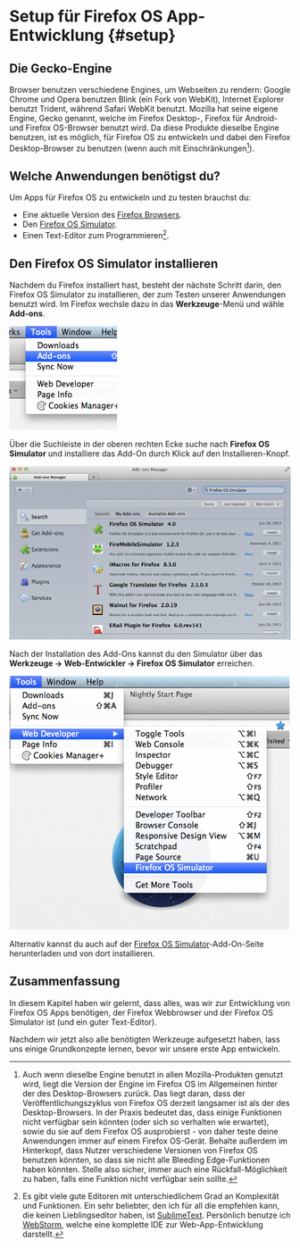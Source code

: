 # Setup für Firefox OS App-Entwicklung {#setup}

## Die Gecko-Engine

Browser benutzen verschiedene Engines, um Webseiten zu rendern: Google Chrome und Opera benutzen Blink (ein Fork von WebKit), Internet Explorer benutzt Trident, während Safari WebKit benutzt. Mozilla hat seine eigene Engine, Gecko genannt, welche im Firefox Desktop-, Firefox für Android- und Firefox OS-Browser benutzt wird. Da diese Produkte dieselbe Engine benutzen, ist es möglich, für Firefox OS zu entwickeln und dabei den Firefox Desktop-Browser zu benutzen (wenn auch mit Einschränkungen[^engines]).

[^engines]: Auch wenn dieselbe Engine benutzt in allen Mozilla-Produkten genutzt wird, liegt die Version der Engine im Firefox OS im Allgemeinen hinter der des Desktop-Browsers zurück. Das liegt daran, dass der Veröffentlichungszyklus von Firefox OS derzeit langsamer ist als der des Desktop-Browsers. In der Praxis bedeutet das, dass einige Funktionen nicht verfügbar sein könnten (oder sich so verhalten wie erwartet), sowie du sie auf dem Firefox OS ausprobierst - von daher teste deine Anwendungen immer auf einem Firefox OS-Gerät. Behalte außerdem im Hinterkopf, dass Nutzer verschiedene Versionen von Firefox OS benutzen könnten, so dass sie nicht alle Bleeding Edge-Funktionen haben könnten. Stelle also sicher, immer auch eine Rückfall-Möglichkeit zu haben, falls eine Funktion nicht verfügbar sein sollte.

## Welche Anwendungen benötigst du?

Um Apps für Firefox OS zu entwickeln und zu testen brauchst du:

 * Eine aktuelle Version des [Firefox Browsers](http://getfirefox.com).
 * Den [Firefox OS Simulator](https://addons.mozilla.org/de/firefox/addon/firefox-os-simulator/). 
 * Einen Text-Editor zum Programmieren[^editors].
 
[^editors]: Es gibt viele gute Editoren mit unterschiedlichem Grad an Komplexität und Funktionen. Ein sehr beliebter, den ich für all die empfehlen kann, die keinen Lieblingseditor haben, ist [SublimeText](http://sublimetext.com/). Persönlich benutze ich [WebStorm](http://www.jetbrains.com/webstorm/), welche eine komplette IDE zur Web-App-Entwicklung darstellt.
  
## Den Firefox OS Simulator installieren

Nachdem du Firefox installiert hast, besteht der nächste Schritt darin, den Firefox OS Simulator zu installieren, der zum Testen unserer Anwendungen benutzt wird. Im Firefox wechsle dazu in das **Werkzeuge**-Menü und wähle **Add-ons**.

![*Werkzeuge*-Menü mit ausgewählten *Add-ons**-Menüpunkt](images/originals/tools.png)

Über die Suchleiste in der oberen rechten Ecke suche nach **Firefox OS Simulator** und installiere das Add-On durch Klick auf den Installieren-Knopf.

![Add-On-Manager mit dem Simulator-Add-On](images/originals/addons-simulator.png)

Nach der Installation des Add-Ons kannst du den Simulator über das **Werkzeuge -> Web-Entwickler -> Firefox OS Simulator** erreichen.

![Wo du den Simulator nach der Installation finden kannst](images/originals/tools-web-developer-simulator.png)

Alternativ kannst du auch auf der [Firefox OS Simulator](https://addons.mozilla.org/de/firefox/addon/firefox-os-simulator/)-Add-On-Seite herunterladen und von dort installieren.

## Zusammenfassung

In diesem Kapitel haben wir gelernt, dass alles, was wir zur Entwicklung von Firefox OS Apps benötigen, der Firefox Webbrowser und der Firefox OS Simulator ist (und ein guter Text-Editor).

Nachdem wir jetzt also alle benötigten Werkzeuge aufgesetzt haben, lass uns einige Grundkonzepte lernen, bevor wir unsere erste App entwickeln.
